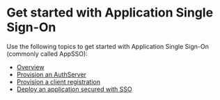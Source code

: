 # Get started with Application Single Sign-On

Use the following topics to get started with Application Single Sign-On
(commonly called AppSSO):

- [Overview](./appsso-overview.hbs.md)
- [Provision an AuthServer](./provision-auth-server.hbs.md)
- [Provision a client registration](./client-registration.hbs.md)
- [Deploy an application secured with SSO](./application.hbs.md)
